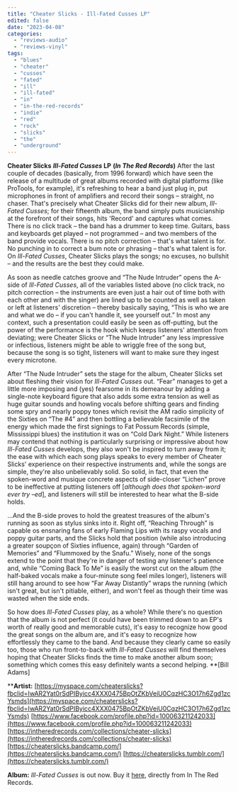 ```yaml
---
title: "Cheater Slicks - Ill-Fated Cusses LP"
edited: false
date: "2023-04-08"
categories:
  - "reviews-audio"
  - "reviews-vinyl"
tags:
  - "blues"
  - "cheater"
  - "cusses"
  - "fated"
  - "ill"
  - "ill-fated"
  - "in"
  - "in-the-red-records"
  - "indie"
  - "red"
  - "rock"
  - "slicks"
  - "the"
  - "underground"
---
```


**Cheater Slicks** **_Ill-Fated Cusses_ LP** **(_In The Red Records_)** After the last couple of decades (basically, from 1996 forward) which have seen the release of a multitude of great albums recorded with digital platforms (like ProTools, for example), it's refreshing to hear a band just plug in, put microphones in front of amplifiers and record their songs – straight, no chaser. That's precisely what Cheater Slicks did for their new album, _Ill-Fated Cusses_; for their fifteenth album, the band simply puts musicianship at the forefront of their songs, hits 'Record' and captures what comes. There is no click track – the band has a drummer to keep time. Guitars, bass and keyboards get played – not programmed – and two members of the band provide vocals. There is no pitch correction – that's what talent is for. No punching in to correct a bum note or phrasing – that's what talent is for. On _Ill-Fated Cusses_, Cheater Slicks plays the songs; no excuses, no bullshit – and the results are the best they could make.

As soon as needle catches groove and “The Nude Intruder” opens the A-side of _Ill-Fated Cusses_, all of the variables listed above (no click track, no pitch correction – the instruments are even just a hair out of time both with each other and with the singer) are lined up to be counted as well as taken or left at listeners' discretion – thereby basically saying, “This is who we are and what we do – if you can't handle it, see yourself out.” In most any context, such a presentation could easily be seen as off-putting, but the power of the performance is the hook which keeps listeners' attention from deviating; were Cheater Slicks or “The Nude Intruder” any less impressive or infectious, listeners might be able to wriggle free of the song but, because the song is so tight, listeners will want to make sure they ingest every microtone.

After “The Nude Intruder” sets the stage for the album, Cheater Slicks set about fleshing their vision for _Ill-Fated Cusses_ out. “Fear” manages to get a little more imposing and (yes) fearsome in its demeanour by adding a single-note keyboard figure that also adds some extra tension as well as huge guitar sounds and howling vocals before shifting gears and finding some spry and nearly poppy tones which revisit the AM radio simplicity of the Sixties on “The #4” and then bottling a believable facsimile of the energy which made the first signings to Fat Possum Records (simple, Mississippi blues) the institution it was on “Cold Dark Night.” While listeners may contend that nothing is particularly surprising or impressive about how _Ill-Fated Cusses_ develops, they also won't be inspired to turn away from it; the ease with which each song plays speaks to every member of Cheater Slicks' experience on their respective instruments and, while the songs are simple, they're also unbelievably solid. So solid, in fact, that even the spoken-word and musique concrete aspects of side-closer “Lichen” prove to be ineffective at putting listeners off \[_although does that spoken-word ever try –ed_\], and listeners will still be interested to hear what the B-side holds.

...And the B-side proves to hold the greatest treasures of the album's running as soon as stylus sinks into it. Right off, “Reaching Through” is capable os ensnaring fans of early Flaming Lips with its raspy vocals and poppy guitar parts, and the Slicks hold that position (while also introducing a greater soupçon of Sixties influence, again) through “Garden of Memories” and “Flummoxed by the Snafu.” Wisely, none of the songs extend to the point that they're in danger of testing any listener's patience and, while “Coming Back To Me” is easily the worst cut on the album (the half-baked vocals make a four-minute song feel miles longer), listeners will still hang around to see how “Far Away Distantly” wraps the running (which isn't great, but isn't pitiable, either), and won't feel as though their time was wasted when the side ends.

So how does _Ill-Fated Cusses_ play, as a whole? While there's no question that the album is not perfect (it could have been trimmed down to an EP's worth of really good and memorable cuts), it's easy to recognize how good the great songs on the album are, and it's easy to recognize how effortlessly they came to the band. And because they clearly came so easily too, those who run front-to-back with _Ill-Fated Cusses_ will find themselves hoping that Cheater Slicks finds the time to make another album soon; something which comes this easy definitely wants a second helping. **\[Bill Adams\]

****Artist:** [https://myspace.com/cheaterslicks?fbclid=IwAR2Yat0rSdPIByicc4XXX0475BpOtZKbVeiU0CqzHC3O17h6Zgd1zcYsmds](https://myspace.com/cheaterslicks?fbclid=IwAR2Yat0rSdPIByicc4XXX0475BpOtZKbVeiU0CqzHC3O17h6Zgd1zcYsmds) [https://www.facebook.com/profile.php?id=100063211242033](https://www.facebook.com/profile.php?id=100063211242033) [https://intheredrecords.com/collections/cheater-slicks](https://intheredrecords.com/collections/cheater-slicks) [https://cheaterslicks.bandcamp.com/](https://cheaterslicks.bandcamp.com/) [https://cheaterslicks.tumblr.com/](https://cheaterslicks.tumblr.com/)

**Album:** _Ill-Fated Cusses_ is out now. Buy it [here](https://intheredrecords.com/products/cheater-slicks-ill-fated-cusses-lp?_pos=1&_sid=9da0f4ec9&_ss=r), directly from In The Red Records.

